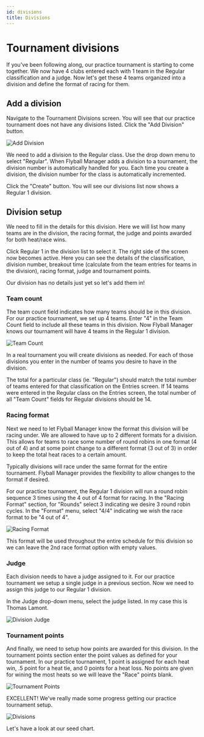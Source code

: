 ```yaml
---
id: divisions
title: Divisions
---
```


# Tournament divisions

If you've been following along, our practice tournament is starting to come together. We now have 4 clubs entered each with 1 team in the Regular classification and a judge. Now let's get these 4 teams organized into a division and define the format of racing for them.

## Add a division

Navigate to the Tournament Divisions screen. You will see that our practice tournament does not have any divisions listed. Click the "Add Division" button.

![Add Division](/img/divisions-add-division.png)

We need to add a division to the Regular class. Use the drop down menu to select "Regular". When Flyball Manager adds a division to a tournament, the division number is automatically handled for you. Each time you create a division, the division number for the class is automatically incremented.

Click the "Create" button. You will see our divisions list now shows a Regular 1 division.

## Division setup

We need to fill in the details for this division. Here we will list how many teams are in the division, the racing format, the judge and points awarded for both heat/race wins.

Click Regular 1 in the division list to select it. The right side of the screen now becomes active. Here you can see the details of the classification, division number, breakout time (calculate from the team entries for teams in the division), racing format, judge and tournament points.

Our division has no details just yet so let's add them in!

### Team count

The team count field indicates how many teams should be in this division. For our practice tournament, we set up 4 teams. Enter "4" in the Team Count field to include all these teams in this division. Now Flyball Manager knows our tournament will have 4 teams in the Regular 1 division.

![Team Count](/img/divisions-team-count.png)

In a real tournament you will create divisions as needed. For each of those divisions you enter in the number of teams you desire to have in the division.

The total for a particular class (ie. "Regular") should match the total number of teams entered for that classification on the Entries screen. If 14 teams were entered in the Regular class on the Entries screen, the total number of all "Team Count" fields for Regular divisions should be 14.

### Racing format

Next we need to let Flyball Manager know the format this division will be racing under. We are allowed to have up to 2 different formats for a division. This allows for teams to race some number of round robins in one format (4 out of 4) and at some point change to a different format (3 out of 3) in order to keep the total heat races to a certain amount.

Typically divisions will race under the same format for the entire tournament. Flyball Manager provides the flexibility to allow changes to the format if desired.

For our practice tournament, the Regular 1 division will run a round robin sequence 3 times using the 4 out of 4 format for racing. In the "Racing Format" section, for "Rounds" select 3 indicating we desire 3 round robin cycles. In the "Format" menu, select "4/4" indicating we wish the race format to be "4 out of 4".

![Racing Format](/img/divisions-racing-format.png)

This format will be used throughout the entire schedule for this division so we can leave the 2nd race format option with empty values.

### Judge

Each division needs to have a judge assigned to it. For our practice tournament we setup a single judge in a previous section. Now we need to assign this judge to our Regular 1 division.

In the Judge drop-down menu, select the judge listed. In my case this is Thomas Lamont.

![Division Judge](/img/divisions-judge.png)

### Tournament points

And finally, we need to setup how points are awarded for this division. In the tournament points section enter the point values as defined for your tournament. In our practice tournament, 1 point is assigned for each heat win, .5 point for a heat tie, and 0 points for a heat loss. No points are given for wining the most heats so we will leave the "Race" points blank.

![Tournament Points](/img/divisions-tournament-points.png)

EXCELLENT! We've really made some progress getting our practice tournament setup. 

![Divisions](/img/divisions-screen.png)

Let's have a look at our seed chart.